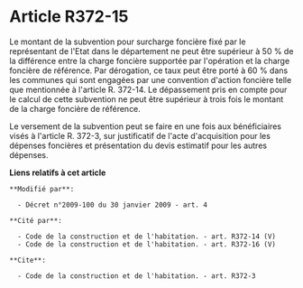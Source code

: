 # Article R372-15

Le montant de la subvention pour surcharge foncière fixé par le représentant de l'Etat dans le département ne peut être
supérieur à 50 % de la différence entre la charge foncière supportée par l'opération et la charge foncière de référence. Par
dérogation, ce taux peut être porté à 60 % dans les communes qui sont engagées par une convention d'action foncière telle que
mentionnée à l'article R. 372-14. Le dépassement pris en compte pour le calcul de cette subvention ne peut être supérieur à
trois fois le montant de la charge foncière de référence. 

Le versement de la subvention peut se faire en une fois aux bénéficiaires visés à l'article R. 372-3, sur justificatif de
l'acte d'acquisition pour les dépenses foncières et présentation du devis estimatif pour les autres dépenses.

**Liens relatifs à cet article**

	**Modifié par**:

	  - Décret n°2009-100 du 30 janvier 2009 - art. 4

	**Cité par**:

	  - Code de la construction et de l'habitation. - art. R372-14 (V)
	  - Code de la construction et de l'habitation. - art. R372-16 (V)

	**Cite**:

	  - Code de la construction et de l'habitation. - art. R372-3
